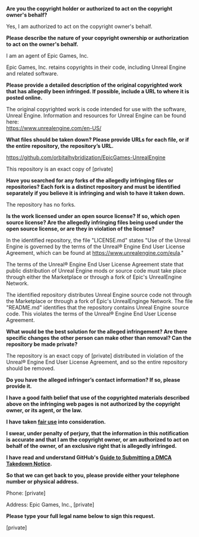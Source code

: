**Are you the copyright holder or authorized to act on the copyright owner's behalf?**

Yes, I am authorized to act on the copyright owner's behalf.

**Please describe the nature of your copyright ownership or authorization to act on the owner's behalf.**

I am an agent of Epic Games, Inc.  

Epic Games, Inc. retains copyrights in their code, including Unreal Engine and related software.

**Please provide a detailed description of the original copyrighted work that has allegedly been infringed. If possible, include a URL to where it is posted online.**

The original copyrighted work is code intended for use with the software, Unreal Engine. Information and resources for Unreal Engine can be found here:  
https://www.unrealengine.com/en-US/

**What files should be taken down? Please provide URLs for each file, or if the entire repository, the repository’s URL.**

https://github.com/orbitalhybridization/EpicGames-UnrealEngine  

This repository is an exact copy of [private]

**Have you searched for any forks of the allegedly infringing files or repositories? Each fork is a distinct repository and must be identified separately if you believe it is infringing and wish to have it taken down.**

The repository has no forks.

**Is the work licensed under an open source license? If so, which open source license? Are the allegedly infringing files being used under the open source license, or are they in violation of the license?**

In the identified repository, the file "LICENSE.md" states "Use of the Unreal Engine is governed by the terms of the Unreal® Engine End User License Agreement, which can be found at https://www.unrealengine.com/eula."  

The terms of the Unreal® Engine End User License Agreement state that public distribution of Unreal Engine mods or source code must take place through either the Marketplace or through a fork of Epic's UnrealEngine Network.  

The identified repository distributes Unreal Engine source code not through the Marketplace or through a fork of Epic's UnrealEnginge Network. The file "README.md" identifies that the repository contains Unreal Engine source code. This violates the terms of the Unreal® Engine End User License Agreement.  

**What would be the best solution for the alleged infringement? Are there specific changes the other person can make other than removal? Can the repository be made private?**

The repository is an exact copy of [private] distributed in violation of the Unreal® Engine End User License Agreement, and so the entire repository should be removed.

**Do you have the alleged infringer’s contact information? If so, please provide it.**

**I have a good faith belief that use of the copyrighted materials described above on the infringing web pages is not authorized by the copyright owner, or its agent, or the law.**

**I have taken <a href="https://www.lumendatabase.org/topics/22">fair use</a> into consideration.**

**I swear, under penalty of perjury, that the information in this notification is accurate and that I am the copyright owner, or am authorized to act on behalf of the owner, of an exclusive right that is allegedly infringed.**

**I have read and understand GitHub's <a href="https://help.github.com/articles/guide-to-submitting-a-dmca-takedown-notice/">Guide to Submitting a DMCA Takedown Notice</a>.**

**So that we can get back to you, please provide either your telephone number or physical address.**

Phone: [private]

Address: Epic Games, Inc., [private]

**Please type your full legal name below to sign this request.**

[private]
